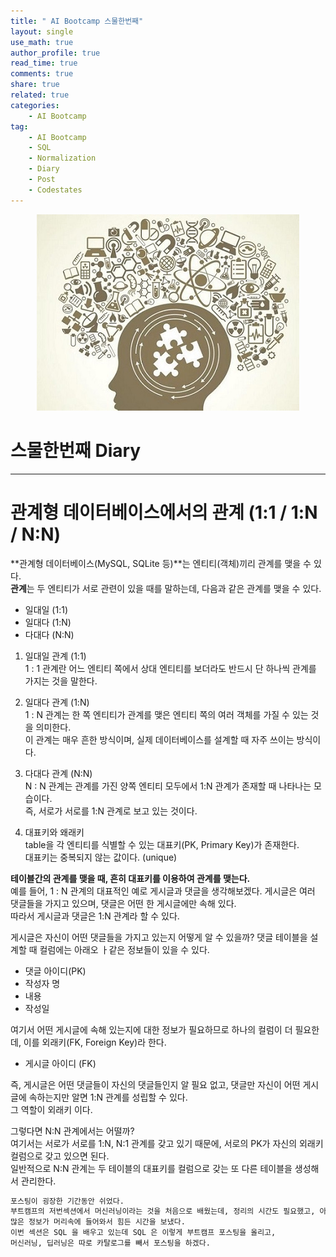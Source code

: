 ```yaml
---
title: " AI Bootcamp 스물한번째"
layout: single
use_math: true
author_profile: true
read_time: true
comments: true
share: true
related: true
categories:
    - AI Bootcamp
tag:
    - AI Bootcamp
    - SQL
    - Normalization 
    - Diary
    - Post
    - Codestates
---
```

<p align="center">
  <img src="/assets/img/post/AIbootcamp.jpg" alt="AI Bootcamp"/>
</p>  

# 스물한번째 Diary  
--- 
# 관계형 데이터베이스에서의 관계 (1:1 / 1:N / N:N)

**관계형 데이터베이스(MySQL, SQLite 등)**는 엔티티(객체)끼리 관계를 맺을 수 있다.  
**관계**는 두 엔티티가 서로 관련이 있을 때를 말하는데, 다음과 같은 관계를 맺을 수 있다.  

* 일대일 (1:1)
* 일대다 (1:N)
* 다대다 (N:N)  

1. 일대일 관계 (1:1)  
1 : 1 관계란 어느 엔티티 쪽에서 상대 엔티티를 보더라도 반드시 단 하나씩 관계를 가지는 것을 말한다.  

2. 일대다 관계 (1:N)  
1 : N 관계는 한 쪽 엔티티가 관계를 맺은 엔티티 쪽의 여러 객체를 가질 수 있는 것을 의미한다.  
이 관계는 매우 흔한 방식이며, 실제 데이터베이스를 설계할 때 자주 쓰이는 방식이다.  

3. 다대다 관계 (N:N)  
N : N 관계는 관계를 가진 양쪽 엔티티 모두에서 1:N 관계가 존재할 때 나타나는 모습이다.  
즉, 서로가 서로를 1:N 관계로 보고 있는 것이다.  

4. 대표키와 왜래키  
table을 각 엔티티를 식별할 수 있는 대표키(PK, Primary Key)가 존재한다.  
대표키는 중복되지 않는 값이다. (unique)  

**테이블간의 관계를 맺을 때, 흔히 대표키를 이용하여 관계를 맺는다.**  
예를 들어, 1 : N 관계의 대표적인 예로 게시글과 댓글을 생각해보겠다.
게시글은 여러 댓글들을 가지고 있으며, 댓글은 어떤 한 게시글에만 속해 있다.  
따라서 게시글과 댓글은 1:N 관계라 할 수 있다.  

게시글은 자신이 어떤 댓글들을 가지고 있는지 어떻게 알 수 있을까?
댓글 테이블을 설계할 때 컬럼에는 아래오 ㅏ같은 정보들이 있을 수 있다.  
* 댓글 아이디(PK)  
* 작성자 명  
* 내용  
* 작성일  

여기서 어떤 게시글에 속해 있는지에 대한 정보가 필요하므로 하나의 컬럼이 더 필요한데, 이를 외래키(FK, Foreign Key)라 한다.  
* 게시글 아이디 (FK)  

즉, 게시글은 어떤 댓글들이 자신의 댓글들인지 알 필요 없고, 댓글만 자신이 어떤 게시글에 속하는지만 알면 1:N 관계를 성립할 수 있다.  
그 역할이 외래키 이다.  

그렇다면 N:N 관계에서는 어떨까?  
여기서는 서로가 서로를 1:N, N:1 관계를 갖고 있기 때문에, 서로의 PK가 자신의 외래키 컬럼으로 갖고 있으면 된다.  
일반적으로 N:N 관계는 두 테이블의 대표키를 컬럼으로 갖는 또 다른 테이블을 생성해서 관리한다.  

```python
포스팅이 굉장한 기간동안 쉬었다. 
부트캠프의 저번섹션에서 머신러닝이라는 것을 처음으로 배웠는데, 정리의 시간도 필요했고, 아직도 정리중이긴 하지만..  
많은 정보가 머리속에 들어와서 힘든 시간을 보냈다.  
이번 섹션은 SQL 을 배우고 있는데 SQL 은 이렇게 부트캠프 포스팅을 올리고,  
머신러닝, 딥러닝은 따로 카탈로그를 빼서 포스팅을 하겠다.
```